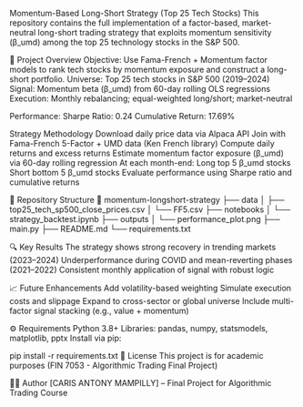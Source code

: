 Momentum-Based Long-Short Strategy (Top 25 Tech Stocks)
This repository contains the full implementation of a factor-based, market-neutral long-short trading strategy that exploits momentum sensitivity (β_umd) among the top 25 technology stocks in the S&P 500.

📌 Project Overview
Objective: Use Fama-French + Momentum factor models to rank tech stocks by momentum exposure and construct a long-short portfolio.
Universe: Top 25 tech stocks in S&P 500 (2019–2024)
Signal: Momentum beta (β_umd) from 60-day rolling OLS regressions
Execution: Monthly rebalancing; equal-weighted long/short; market-neutral

Performance:
Sharpe Ratio: 0.24
Cumulative Return: 17.69%

Strategy Methodology
Download daily price data via Alpaca API
Join with Fama-French 5-Factor + UMD data (Ken French library)
Compute daily returns and excess returns
Estimate momentum factor exposure (β_umd) via 60-day rolling regression
At each month-end:
Long top 5 β_umd stocks
Short bottom 5 β_umd stocks
Evaluate performance using Sharpe ratio and cumulative returns

📁 Repository Structure
📂 momentum-longshort-strategy
├── data
│   ├── top25_tech_sp500_close_prices.csv
│   └── FF5.csv
├── notebooks
│   └── strategy_backtest.ipynb
├── outputs
│   └── performance_plot.png
├── main.py
├── README.md
└── requirements.txt

🔍 Key Results
The strategy shows strong recovery in trending markets (2023–2024)
Underperformance during COVID and mean-reverting phases (2021–2022)
Consistent monthly application of signal with robust logic

📈 Future Enhancements
Add volatility-based weighting
Simulate execution costs and slippage
Expand to cross-sector or global universe
Include multi-factor signal stacking (e.g., value + momentum)

⚙️ Requirements
Python 3.8+
Libraries: pandas, numpy, statsmodels, matplotlib, pptx
Install via pip:

pip install -r requirements.txt
🧾 License
This project is for academic purposes (FIN 7053 - Algorithmic Trading Final Project)

🙋‍♂️ Author
[CARIS ANTONY MAMPILLY] – Final Project for Algorithmic Trading Course
